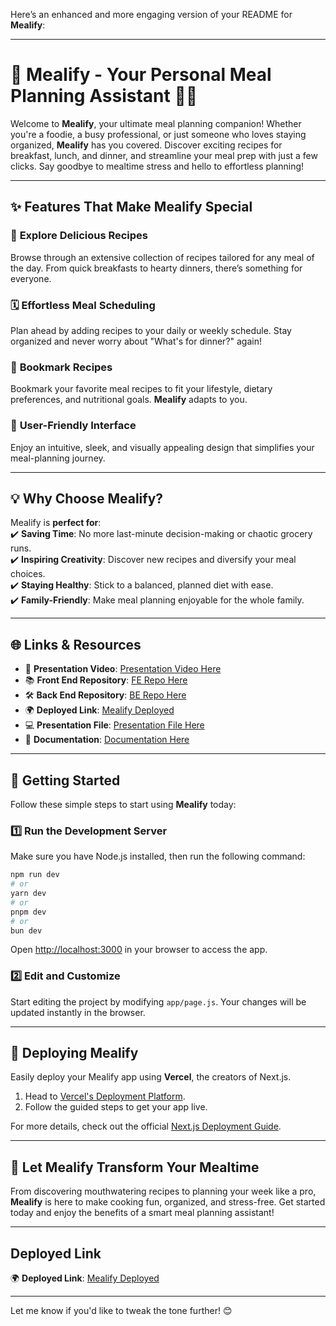 Here’s an enhanced and more engaging version of your README for **Mealify**:

---

# 🌟 **Mealify - Your Personal Meal Planning Assistant** 🍳🍴  

Welcome to **Mealify**, your ultimate meal planning companion! Whether you're a foodie, a busy professional, or just someone who loves staying organized, **Mealify** has you covered. Discover exciting recipes for breakfast, lunch, and dinner, and streamline your meal prep with just a few clicks. Say goodbye to mealtime stress and hello to effortless planning!  

---

## ✨ **Features That Make Mealify Special**  

### 🥘 **Explore Delicious Recipes**  
Browse through an extensive collection of recipes tailored for any meal of the day. From quick breakfasts to hearty dinners, there’s something for everyone.  

### 🗓️ **Effortless Meal Scheduling**  
Plan ahead by adding recipes to your daily or weekly schedule. Stay organized and never worry about "What's for dinner?" again!  

### 🎯 **Bookmark Recipes**  
Bookmark your favorite meal recipes to fit your lifestyle, dietary preferences, and nutritional goals. **Mealify** adapts to you.  

### 🚀 **User-Friendly Interface**  
Enjoy an intuitive, sleek, and visually appealing design that simplifies your meal-planning journey.  

---

## 💡 **Why Choose Mealify?**  

Mealify is **perfect for**:  
✔️ **Saving Time**: No more last-minute decision-making or chaotic grocery runs.  
✔️ **Inspiring Creativity**: Discover new recipes and diversify your meal choices.  
✔️ **Staying Healthy**: Stick to a balanced, planned diet with ease.  
✔️ **Family-Friendly**: Make meal planning enjoyable for the whole family.  

---

## 🌐 **Links & Resources**  

- 🔗 **Presentation Video**: [Presentation Video Here](https://drive.google.com/drive/folders/1HQZoPixgy_8IgZMrR2Gis--wIB-WZaVr?usp=sharing)  
- 📚 **Front End Repository**: [FE Repo Here](https://github.com/mfachrizalg/mealify)  
- 🛠️ **Back End Repository**: [BE Repo Here](https://github.com/mfachrizalg/backend-paw) 
- 🌍 **Deployed Link**: [Mealify Deployed](https://mealify-roan.vercel.app/)
- 💻 **Presentation File**: [Presentation File Here](https://docs.google.com/presentation/d/10UMJ2X5jyCIfYAUiEDsXdmdg9mYiktz97qwTCaqNST8/edit?usp=sharing)
- 📃 **Documentation**: [Documentation Here](https://docs.google.com/document/d/1bPsulj_aAhHKPiIk6kgwSu5OKa_Af9Skj1j7zizU5QQ/edit?usp=sharing)

---

## 🚀 **Getting Started**  

Follow these simple steps to start using **Mealify** today:  

### 1️⃣ Run the Development Server  
Make sure you have Node.js installed, then run the following command:  

```bash
npm run dev
# or
yarn dev
# or
pnpm dev
# or
bun dev
```  

Open [http://localhost:3000](http://localhost:3000) in your browser to access the app.  

### 2️⃣ Edit and Customize  
Start editing the project by modifying `app/page.js`. Your changes will be updated instantly in the browser.  


---

## 🚢 **Deploying Mealify**  

Easily deploy your Mealify app using **Vercel**, the creators of Next.js.  

1. Head to [Vercel's Deployment Platform](https://vercel.com/new?utm_medium=default-template&filter=next.js&utm_source=create-next-app&utm_campaign=create-next-app-readme).  
2. Follow the guided steps to get your app live.  

For more details, check out the official [Next.js Deployment Guide](https://nextjs.org/docs/app/building-your-application/deploying).  

---

## 🎉 **Let Mealify Transform Your Mealtime**  

From discovering mouthwatering recipes to planning your week like a pro, **Mealify** is here to make cooking fun, organized, and stress-free. Get started today and enjoy the benefits of a smart meal planning assistant!  

---

## Deployed Link
🌍 **Deployed Link**: [Mealify Deployed](https://mealify-roan.vercel.app/)

---
Let me know if you'd like to tweak the tone further! 😊
